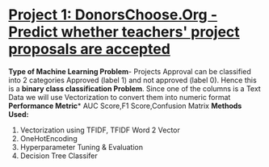 # [Project 1: DonorsChoose.Org -Predict whether teachers' project proposals are accepted](https://github.com/sandeep-raychaudhuri/Data-Science-Projects/blob/master/DonorsChoose.Org%20-Predict%20whether%20teachers'%20project%20proposals%20are%20accepted.ipynb)
**Type of Machine Learning Problem**- Projects Approval can be classified into 2 categories Approved (label 1) and not approved (label 0). Hence this is a **binary class classification Problem**. Since one of the columns is a Text Data we will use Vectorization to convert them into numeric format
**Performance Metric*** AUC Score,F1 Score,Confusion Matrix
 **Methods Used:**
 1. Vectorization using TFIDF, TFIDF Word 2 Vector
 2. OneHotEncoding
 3. Hyperparameter Tuning & Evaluation
 4. Decision Tree Classifer
